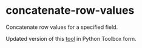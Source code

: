 # concatenate-row-values

Concatenate row values for a specified field.

Updated version of this [tool](https://www.arcgis.com/home/item.html?id=52dfcef46fdb4c76bfbc08dc01570f3c) in Python Toolbox form.
